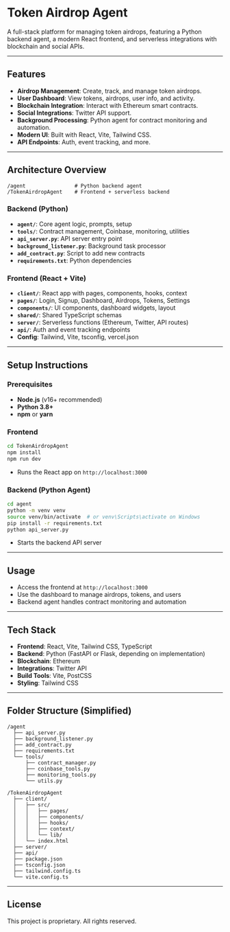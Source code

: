 # Token Airdrop Agent

A full-stack platform for managing token airdrops, featuring a Python backend agent, a modern React frontend, and serverless integrations with blockchain and social APIs.

---

## Features

- **Airdrop Management**: Create, track, and manage token airdrops.
- **User Dashboard**: View tokens, airdrops, user info, and activity.
- **Blockchain Integration**: Interact with Ethereum smart contracts.
- **Social Integrations**: Twitter API support.
- **Background Processing**: Python agent for contract monitoring and automation.
- **Modern UI**: Built with React, Vite, Tailwind CSS.
- **API Endpoints**: Auth, event tracking, and more.

---

## Architecture Overview

```
/agent                # Python backend agent
/TokenAirdropAgent    # Frontend + serverless backend
```

### Backend (Python)

- **`agent/`**: Core agent logic, prompts, setup
- **`tools/`**: Contract management, Coinbase, monitoring, utilities
- **`api_server.py`**: API server entry point
- **`background_listener.py`**: Background task processor
- **`add_contract.py`**: Script to add new contracts
- **`requirements.txt`**: Python dependencies

### Frontend (React + Vite)

- **`client/`**: React app with pages, components, hooks, context
- **`pages/`**: Login, Signup, Dashboard, Airdrops, Tokens, Settings
- **`components/`**: UI components, dashboard widgets, layout
- **`shared/`**: Shared TypeScript schemas
- **`server/`**: Serverless functions (Ethereum, Twitter, API routes)
- **`api/`**: Auth and event tracking endpoints
- **Config**: Tailwind, Vite, tsconfig, vercel.json

---

## Setup Instructions

### Prerequisites

- **Node.js** (v16+ recommended)
- **Python 3.8+**
- **npm** or **yarn**

### Frontend

```bash
cd TokenAirdropAgent
npm install
npm run dev
```

- Runs the React app on `http://localhost:3000`

### Backend (Python Agent)

```bash
cd agent
python -m venv venv
source venv/bin/activate  # or venv\Scripts\activate on Windows
pip install -r requirements.txt
python api_server.py
```

- Starts the backend API server

---

## Usage

- Access the frontend at `http://localhost:3000`
- Use the dashboard to manage airdrops, tokens, and users
- Backend agent handles contract monitoring and automation

---

## Tech Stack

- **Frontend**: React, Vite, Tailwind CSS, TypeScript
- **Backend**: Python (FastAPI or Flask, depending on implementation)
- **Blockchain**: Ethereum
- **Integrations**: Twitter API
- **Build Tools**: Vite, PostCSS
- **Styling**: Tailwind CSS

---

## Folder Structure (Simplified)

```
/agent
  ├── api_server.py
  ├── background_listener.py
  ├── add_contract.py
  ├── requirements.txt
  └── tools/
      ├── contract_manager.py
      ├── coinbase_tools.py
      ├── monitoring_tools.py
      └── utils.py

/TokenAirdropAgent
  ├── client/
  │   ├── src/
  │   │   ├── pages/
  │   │   ├── components/
  │   │   ├── hooks/
  │   │   ├── context/
  │   │   └── lib/
  │   └── index.html
  ├── server/
  ├── api/
  ├── package.json
  ├── tsconfig.json
  ├── tailwind.config.ts
  └── vite.config.ts
```

---

## License

This project is proprietary. All rights reserved.
